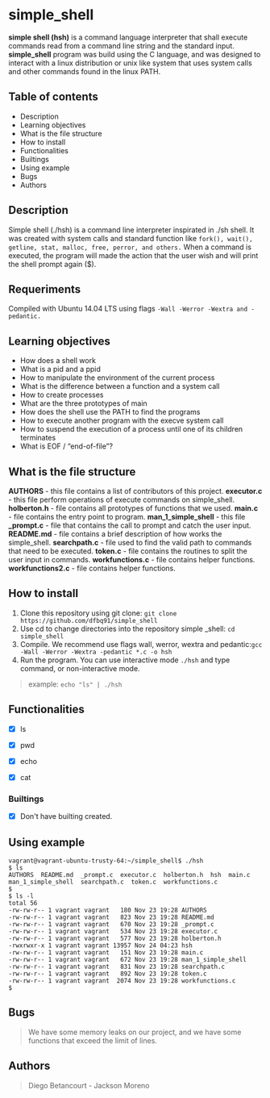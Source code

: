 # simple_shell
**simple shell (hsh)** is a command language interpreter that shall execute commands read from a command line string and the standard input.
**simple_shell** program was build using the C language, and was designed to interact with a linux distribution or unix like system that uses system calls and other commands found in the linux PATH.

## Table of contents
* Description
* Learning objectives
* What is the file structure
* How to install
* Functionalities
* Builtings
* Using example
* Bugs
* Authors

## Description
Simple shell (./hsh) is a command line interpreter inspirated in ./sh shell. 
It was created with system calls and standard function like 
` fork(), wait(), getline, stat, malloc, free, perror, and others. `
When a command is executed, the program will made the action that the user wish and will print the shell prompt again ($).


## Requeriments
Compiled with Ubuntu 14.04 LTS using flags `-Wall -Werror -Wextra and -pedantic.`


## Learning objectives
* How does a shell work
* What is a pid and a ppid
* How to manipulate the environment of the current process
* What is the difference between a function and a system call
* How to create processes
* What are the three prototypes of main
* How does the shell use the PATH to find the programs
* How to execute another program with the execve system call
* How to suspend the execution of a process until one of its children terminates
* What is EOF / “end-of-file”?

## What is the file structure
**AUTHORS** - this file contains a list of contributors of this project.
**executor.c** - this file perform operations of execute commands on simple_shell.
**holberton.h** - file contains all prototypes of functions that we used.
**main.c** - file contains the entry point to program.
**man_1_simple_shell** - this file
**_prompt.c** - file that contains the call to prompt and catch the user input.
**README.md** - file contains a brief description of how works the simple_shell.
**searchpath.c** - file used to find the valid path to commands that need to be executed.
**token.c** - file contains the routines to split the user input in commands.
**workfunctions.c** - file contains helper functions.
**workfunctions2.c** - file contains helper functions.


## How to install
1) Clone this repository using git clone: `git clone https://github.com/dfbq91/simple_shell`
2) Use cd to change directories into the repository simple _shell: `cd simple_shell`
3) Compile. We recommend use flags wall, werror, wextra and pedantic:` gcc -Wall -Werror -Wextra -pedantic *.c -o hsh `
4) Run the program. You can use interactive mode `./hsh` and type command, or non-interactive mode.
> example: `echo "ls" | ./hsh`


## Functionalities
- [x] ls
- [x] pwd
- [x] echo
- [x] cat


### Builtings
- [X] Don't have builting created.


## Using example
```
vagrant@vagrant-ubuntu-trusty-64:~/simple_shell$ ./hsh
$ ls
AUTHORS  README.md  _prompt.c  executor.c  holberton.h  hsh  main.c  man_1_simple_shell  searchpath.c  token.c  workfunctions.c
$
$ ls -l
total 56
-rw-rw-r-- 1 vagrant vagrant   180 Nov 23 19:28 AUTHORS
-rw-rw-r-- 1 vagrant vagrant   823 Nov 23 19:28 README.md
-rw-rw-r-- 1 vagrant vagrant   670 Nov 23 19:28 _prompt.c
-rw-rw-r-- 1 vagrant vagrant   534 Nov 23 19:28 executor.c
-rw-rw-r-- 1 vagrant vagrant   577 Nov 23 19:28 holberton.h
-rwxrwxr-x 1 vagrant vagrant 13957 Nov 24 04:23 hsh
-rw-rw-r-- 1 vagrant vagrant   151 Nov 23 19:28 main.c
-rw-rw-r-- 1 vagrant vagrant   672 Nov 23 19:28 man_1_simple_shell
-rw-rw-r-- 1 vagrant vagrant   831 Nov 23 19:28 searchpath.c
-rw-rw-r-- 1 vagrant vagrant   892 Nov 23 19:28 token.c
-rw-rw-r-- 1 vagrant vagrant  2074 Nov 23 19:28 workfunctions.c
$

```

## Bugs
> We have some memory leaks on our project, and we have some functions that exceed the limit of lines.
## Authors
> Diego Betancourt -  Jackson Moreno
